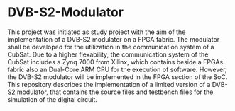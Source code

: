 # DVB-S2-Modulator
This project was initiated as study project with the aim of the implementation of a DVB-S2 modulater on a FPGA fabric. The modulator shall be developed for the utilization in the communication system of a CubSat. Due to a higher flexability, the communication system of the CubSat includes a Zynq 7000 from Xilinx, which contains beside a FPGAs fabric also an Dual-Core ARM CPU for the execution of software. However, the DVB-S2 modulator will be implemented in the FPGA section of the SoC. This repository describes the implementation of a limited version of a DVB-S2 modulator, that contains the source files and testbench files for the simulation of the digital circuit. 
